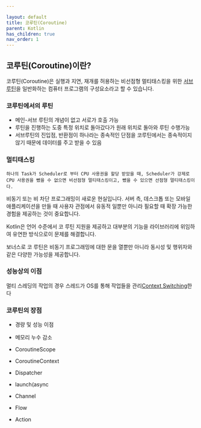 ```yaml
---

layout: default
title: 코루틴(Coroutine)
parent: Kotlin
has_children: true
nav_order: 1
---
```




## 코루틴(Coroutine)이란?

코루틴(Coroutine)은 실행과 지연, 재개를 허용하는 비선점형 멀티태스킹을 위한 [서브루틴](https://kennethss.github.io/docs/cs/sub-routine/)을 일반화하는 컴퓨터 프로그램의 구성요소라고 할 수 있습니다.



### 코루틴에서의 루틴

- 메인-서브 루틴의 개념이 없고 서로가 호출 가능
- 루틴을 진행하는 도중 특정 위치로 돌아갔다가 원래 위치로 돌아와 루틴 수행가능
- 서브루틴의 진입점, 반환점이 하나라는 종속적인 단점을 코루틴에서는 종속적이지 않기 때문에 데이터를 주고 받을 수 있음

### 멀티태스킹

```
하나의 Task가 Scheduler로 부터 CPU 사용권을 할당 받았을 때, Scheduler가 강제로 CPU 사용권을 뺐을 수 없으면 비선점형 멀티태스킹이고, 뺐을 수 있으면 선점형 멀티태스킹이다.
```



비동기 또는 비 차단 프로그래밍이 새로운 현실입니다. 서버 측, 데스크톱 또는 모바일 애플리케이션을 만들 때 사용자 관점에서 유동적 일뿐만 아니라 필요할 때 확장 가능한 경험을 제공하는 것이 중요합니다.

Kotlin은 언어 수준에서 코 루틴 지원을 제공하고 대부분의 기능을 라이브러리에 위임하여 유연한 방식으로이 문제를 해결합니다.

보너스로 코 루틴은 비동기 프로그래밍에 대한 문을 열뿐만 아니라 동시성 및 행위자와 같은 다양한 가능성을 제공합니다.

### 성능상의 이점

멀티 스레딩의 작업의 경우 스레드가 OS를 통해 작업들을 관리[Context Switching](https://kennethss.github.io/docs/cs/os/context-switching/)한다



### 코루틴의 장점

- 경량 및 성능 이점
- 메모리 누수 감소



- CoroutineScope
- CoroutineContext
- Dispatcher
- launch(async



- Channel
- Flow
- Action